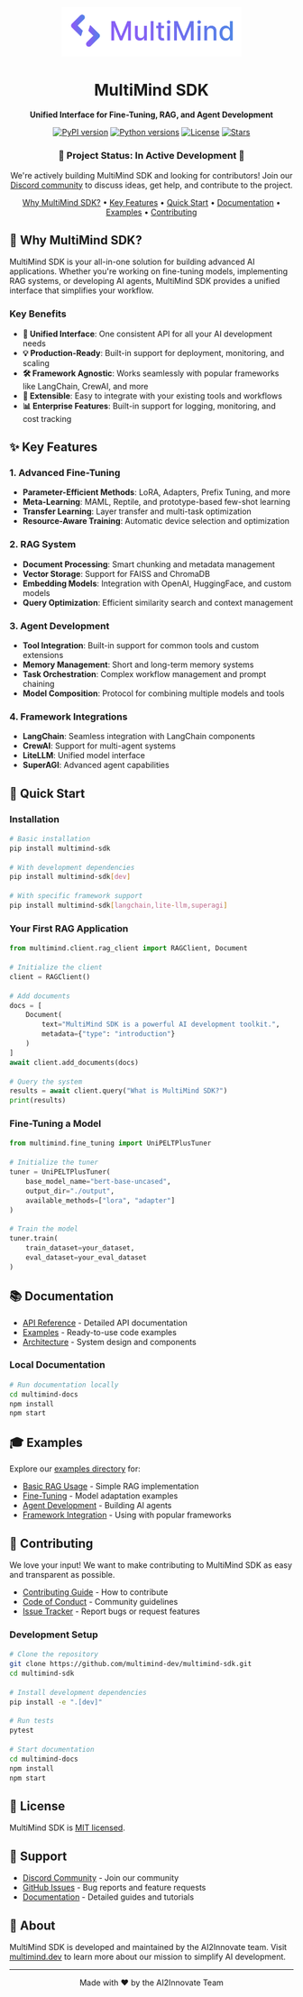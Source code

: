 <!-- Logo -->
<p align="center">
  <img src="assets/Logo-with-name-final2.png" alt="MultiMind SDK Logo" width="320"/>
</p>

<h1 align="center">MultiMind SDK</h1>

<p align="center">
  <strong>Unified Interface for Fine-Tuning, RAG, and Agent Development</strong>
</p>

<p align="center">
  <a href="https://pypi.org/project/multimind-sdk/"><img src="https://img.shields.io/pypi/v/multimind-sdk.svg" alt="PyPI version"></a>
  <a href="https://pypi.org/project/multimind-sdk/"><img src="https://img.shields.io/pypi/pyversions/multimind-sdk.svg" alt="Python versions"></a>
  <a href="https://github.com/multimind-dev/multimind-sdk/blob/main/LICENSE"><img src="https://img.shields.io/github/license/multimind-dev/multimind-sdk.svg" alt="License"></a>
  <a href="https://github.com/multimind-dev/multimind-sdk/stargazers"><img src="https://img.shields.io/github/stars/multimind-dev/multimind-sdk.svg" alt="Stars"></a>
</p>

<div align="center">
  <h3>🚧 Project Status: In Active Development 🚧</h3>
  <p>We're actively building MultiMind SDK and looking for contributors! Join our <a href="https://discord.gg/K64U65je7h">Discord community</a> to discuss ideas, get help, and contribute to the project.</p>
</div>

<p align="center">
  <a href="#-why-multimind-sdk">Why MultiMind SDK?</a> •
  <a href="#-key-features">Key Features</a> •
  <a href="#-quick-start">Quick Start</a> •
  <a href="#-documentation">Documentation</a> •
  <a href="#-examples">Examples</a> •
  <a href="#-contributing">Contributing</a>
</p>

## 🎯 Why MultiMind SDK?

MultiMind SDK is your all-in-one solution for building advanced AI applications. Whether you're working on fine-tuning models, implementing RAG systems, or developing AI agents, MultiMind SDK provides a unified interface that simplifies your workflow.

### Key Benefits

- **🚀 Unified Interface**: One consistent API for all your AI development needs
- **💡 Production-Ready**: Built-in support for deployment, monitoring, and scaling
- **🛠️ Framework Agnostic**: Works seamlessly with popular frameworks like LangChain, CrewAI, and more
- **🔌 Extensible**: Easy to integrate with your existing tools and workflows
- **📊 Enterprise Features**: Built-in support for logging, monitoring, and cost tracking

## ✨ Key Features

### 1. Advanced Fine-Tuning
- **Parameter-Efficient Methods**: LoRA, Adapters, Prefix Tuning, and more
- **Meta-Learning**: MAML, Reptile, and prototype-based few-shot learning
- **Transfer Learning**: Layer transfer and multi-task optimization
- **Resource-Aware Training**: Automatic device selection and optimization

### 2. RAG System
- **Document Processing**: Smart chunking and metadata management
- **Vector Storage**: Support for FAISS and ChromaDB
- **Embedding Models**: Integration with OpenAI, HuggingFace, and custom models
- **Query Optimization**: Efficient similarity search and context management

### 3. Agent Development
- **Tool Integration**: Built-in support for common tools and custom extensions
- **Memory Management**: Short and long-term memory systems
- **Task Orchestration**: Complex workflow management and prompt chaining
- **Model Composition**: Protocol for combining multiple models and tools

### 4. Framework Integrations
- **LangChain**: Seamless integration with LangChain components
- **CrewAI**: Support for multi-agent systems
- **LiteLLM**: Unified model interface
- **SuperAGI**: Advanced agent capabilities

## 🚀 Quick Start

### Installation

```bash
# Basic installation
pip install multimind-sdk

# With development dependencies
pip install multimind-sdk[dev]

# With specific framework support
pip install multimind-sdk[langchain,lite-llm,superagi]
```

### Your First RAG Application

```python
from multimind.client.rag_client import RAGClient, Document

# Initialize the client
client = RAGClient()

# Add documents
docs = [
    Document(
        text="MultiMind SDK is a powerful AI development toolkit.",
        metadata={"type": "introduction"}
    )
]
await client.add_documents(docs)

# Query the system
results = await client.query("What is MultiMind SDK?")
print(results)
```

### Fine-Tuning a Model

```python
from multimind.fine_tuning import UniPELTPlusTuner

# Initialize the tuner
tuner = UniPELTPlusTuner(
    base_model_name="bert-base-uncased",
    output_dir="./output",
    available_methods=["lora", "adapter"]
)

# Train the model
tuner.train(
    train_dataset=your_dataset,
    eval_dataset=your_eval_dataset
)
```

## 📚 Documentation

- [API Reference](https://github.com/multimindlabs/multimind-sdk/blob/develop/docs/api_reference/README.md) - Detailed API documentation
- [Examples](https://github.com/multimindlabs/multimind-sdk/blob/develop/examples/README.md) - Ready-to-use code examples
- [Architecture](https://github.com/multimindlabs/multimind-sdk/blob/develop/docs/architecture.md) - System design and components

### Local Documentation

```bash
# Run documentation locally
cd multimind-docs
npm install
npm start
```

## 🎓 Examples

Explore our [examples directory](examples/) for:

- [Basic RAG Usage](examples/rag_basic.py) - Simple RAG implementation
- [Fine-Tuning](examples/fine_tuning.py) - Model adaptation examples
- [Agent Development](examples/agent_basic.py) - Building AI agents
- [Framework Integration](examples/langchain_integration.py) - Using with popular frameworks

## 🤝 Contributing

We love your input! We want to make contributing to MultiMind SDK as easy and transparent as possible.

- [Contributing Guide](CONTRIBUTING.md) - How to contribute
- [Code of Conduct](CODE_OF_CONDUCT.md) - Community guidelines
- [Issue Tracker](https://github.com/multimind-dev/multimind-sdk/issues) - Report bugs or request features

### Development Setup

```bash
# Clone the repository
git clone https://github.com/multimind-dev/multimind-sdk.git
cd multimind-sdk

# Install development dependencies
pip install -e ".[dev]"

# Run tests
pytest

# Start documentation
cd multimind-docs
npm install
npm start
```

## 📝 License

MultiMind SDK is [MIT licensed](LICENSE).

## 🌟 Support

- [Discord Community](https://discord.gg/K64U65je7h) - Join our community
- [GitHub Issues](https://github.com/multimind-dev/multimind-sdk/issues) - Bug reports and feature requests
- [Documentation](https://github.com/multimindlabs/multimind-sdk/blob/develop/docs/README.md) - Detailed guides and tutorials


## 📣 About

MultiMind SDK is developed and maintained by the AI2Innovate team. Visit [multimind.dev](https://www.multimind.dev) to learn more about our mission to simplify AI development.

---

<p align="center">
  Made with ❤️ by the AI2Innovate Team
</p>
